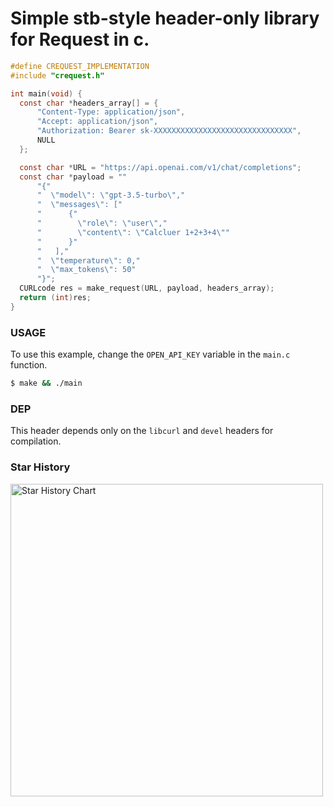 # Simple stb-style header-only library for Request in c.

```c
#define CREQUEST_IMPLEMENTATION
#include "crequest.h"

int main(void) {
  const char *headers_array[] = {
      "Content-Type: application/json",
      "Accept: application/json",
      "Authorization: Bearer sk-XXXXXXXXXXXXXXXXXXXXXXXXXXXXXXX",
      NULL
  };

  const char *URL = "https://api.openai.com/v1/chat/completions";
  const char *payload = ""
      "{"
      "  \"model\": \"gpt-3.5-turbo\","
      "  \"messages\": ["
      "      {"
      "        \"role\": \"user\","
      "        \"content\": \"Calcluer 1+2+3+4\""
      "      }"
      "   ],"
      "  \"temperature\": 0,"
      "  \"max_tokens\": 50"
      "}";
  CURLcode res = make_request(URL, payload, headers_array);
  return (int)res;
}
```

### USAGE
To use this example, change the `OPEN_API_KEY` variable in the `main.c` function.

```bash
$ make && ./main
```

### DEP
This header depends only on the `libcurl` and `devel` headers for compilation.

### Star History

<a href="https://github.com/ayoubelmhamdi/crequest.h/stargazers">
        <img width="500" alt="Star History Chart" src="https://api.star-history.com/svg?repos=ayoubelmhamdi/crequest.h&type=Date">
</a>

